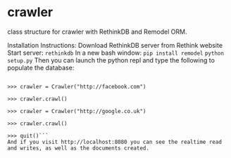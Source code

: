# crawler
class structure for crawler with RethinkDB and Remodel ORM.

Installation Instructions:
Download RethinkDB server from Rethink website
Start server:
```rethinkdb```
In a new bash window:
```pip install remodel```
```python setup.py```
Then you can launch the python repl and type the following to populate the database:
```>>> from crawler.crawler import Crawler

>>> crawler = Crawler("http://facebook.com")

>>> crawler.crawl()

>>> crawler = Crawler("http://google.co.uk")

>>> crawler.crawl()

>>> quit()```
And if you visit http://localhost:8080 you can see the realtime read and writes, as well as the documents created.
